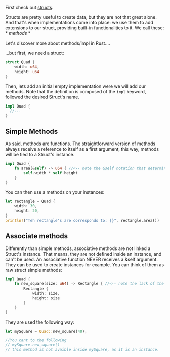 First check out [structs](../Data/Structs).

Structs are pretty useful to create data, but they are not that great alone. And that's when implementations come into place: we use them to add extensions to our struct, providing built-in functionalities to it. We call these: *  *methods*  *

Let's discover more about methods/impl in Rust....

...but first, we need a struct:
```rust
struct Quad {
	width: u64,
	height: u64
}
```

Then, lets add an initial empty implementation were we will add our methods. Note that the definition is composed of the ``impl`` keyword, followed the desired Struct's name.
```rust
impl Quad { 
  //...
}
```

## Simple Methods
As said, methods are functions. The straightforward version of methods always receive a reference to itself as a first argument, this way, methods will be tied to a Struct's instance.
```rust
impl Quad { 
	fn area(&self) -> u64 { //<-- note the &self notation that determines this function is a tied method
		self.width * self.height
	}
}
```

You can then use a methods on your instances:
```rust
let rectangle = Quad {
	width: 30,
	height: 20,
}
println!("Teh rectangle's are corresponds to: {}", rectangle.area())
```

## Associate methods
Differently than simple methods, associative methods are not linked a Struct's instance. That means, they are not defined inside an instance, and can't be used. An associative function NEVER receives a &self argument. 
They can be used to create instances for example. You can think of them as raw struct simple methods:
```rust
impl Quad {
	fn new_square(size: u64) -> Rectangle { //<-- note the lack of the &self notation that determines this function is an associate function
		Rectangle {
			width: size,
			height: size
		}
	}
}
```

They are used the following way: 
```rust
let mySquare = Quad::new_square(40);

//You cant to the following
// mySquare.new_square()
// this method is not avaible inside mySquare, as it is an instance.
```
